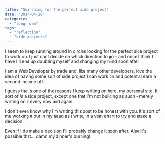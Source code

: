 ```yaml
---
title: "Searching for the perfect side project"
date: "2017-04-20"
categories: 
  - "long-form"
tags: 
  - "reflection"
  - "side-projects"
---
```


I seem to keep running around in circles looking for the perfect side project to work on. I just cant decide on which direction to go - and once I think I have I'll end up doubting myself and changing my mind soon after.

I am a Web Developer by trade and, like many other developers, love the idea of having some sort of side project I can work on and potential earn a second income off.

I guess that's one of the reasons I keep writing on here, my personal site. It sort of _is_ a side project, except one that I'm not building as such - merely writing on it every now and again.

I don't even know why I'm writing this post to be honest with you. It's sort of me working it out in my head as I write, in a vein effort to try and make a decision.

Even if I do make a decision I'll probably change it soon after. Also it's possible that... damn my dinner's burning!
